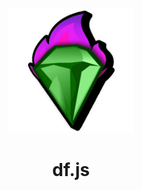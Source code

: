 <p align="center">
  <img src="https://raw.githubusercontent.com/df-js/df.js/main/df-js.png" width="200" height="200" />
</p>

<h1 align="center">df.js</h1>

